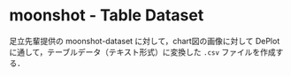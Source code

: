 # moonshot - Table Dataset

足立先輩提供の moonshot-dataset に対して，chart図の画像に対して DePlot に通して，テーブルデータ（テキスト形式）に変換した ```.csv``` ファイルを作成する．
